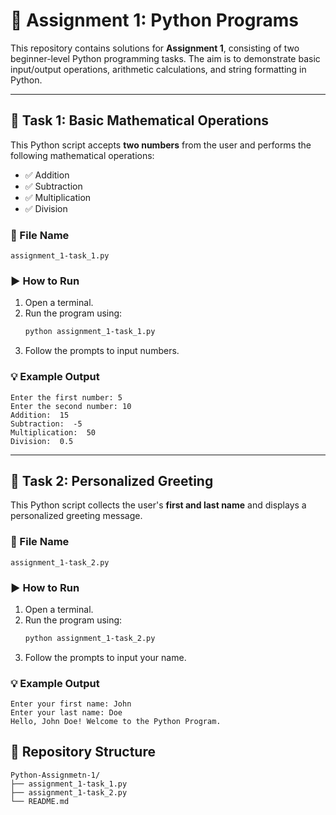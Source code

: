 # 🐍 Assignment 1: Python Programs

This repository contains solutions for **Assignment 1**, consisting of two beginner-level Python programming tasks. The aim is to demonstrate basic input/output operations, arithmetic calculations, and string formatting in Python.

---

## 📌 Task 1: Basic Mathematical Operations

This Python script accepts **two numbers** from the user and performs the following mathematical operations:

- ✅ Addition  
- ✅ Subtraction  
- ✅ Multiplication  
- ✅ Division  

### 📄 File Name

`assignment_1-task_1.py`

### ▶️ How to Run

1. Open a terminal.
2. Run the program using:
   ```bash
   python assignment_1-task_1.py
   ```
3. Follow the prompts to input numbers.

### 💡 Example Output

```
Enter the first number: 5  
Enter the second number: 10  
Addition:  15  
Subtraction:  -5  
Multiplication:  50  
Division:  0.5  
```

---

## 📌 Task 2: Personalized Greeting

This Python script collects the user's **first and last name** and displays a personalized greeting message.

### 📄 File Name

`assignment_1-task_2.py`

### ▶️ How to Run

1. Open a terminal.
2. Run the program using:
   ```bash
   python assignment_1-task_2.py
   ```
3. Follow the prompts to input your name.

### 💡 Example Output

```
Enter your first name: John  
Enter your last name: Doe  
Hello, John Doe! Welcome to the Python Program.  
```

## 📁 Repository Structure

```
Python-Assignmetn-1/
├── assignment_1-task_1.py
├── assignment_1-task_2.py
└── README.md
```
